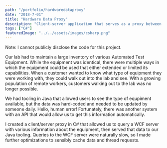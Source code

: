 ```yaml
---
path: "/portfolio/hardwaredataproxy"
date: "2018-7-01"
title: "Hardware Data Proxy"
description: "Client-server application that serves as a proxy between a Java and WCF client."
tags: ["C#"]
featuredImage: "../../assets/images/csharp.png"
---
```


Note: I cannot publicly disclose the code for this project.

Our lab had to maintain a large inventory of various Automated Test Equipment. While the equipment was identical, there were multiple ways in which the equipment could be used that either extended or limited its capabilities. When a customer wanted to know what type of equipment they were working with, they could walk out into the lab and see. With a growing population of remote workers, customers walking out to the lab was no longer possible.

We had tooling in Java that allowed users to see the type of equpiment available, but the data was hard-coded and needed to be updated by someone daily. Hello, human error! Fortunately, there was another system with an API that would allow us to get this information automatically.

I created a client/server proxy in C# that allowed us to query a WCF server with various information about the equipment, then served that data to our Java tooling. Queries to the WCF server were naturally slow, so I made further optimizations to sensibly cache data and thread requests.